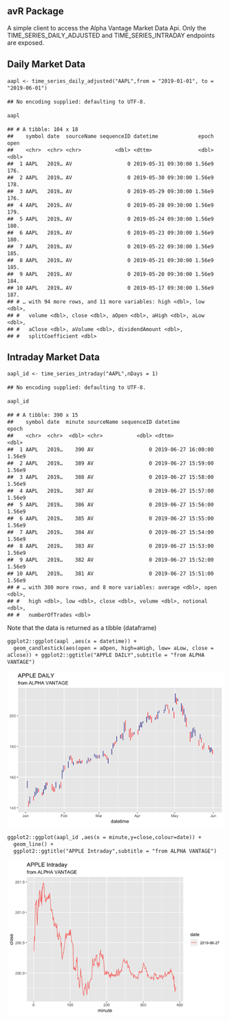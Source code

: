 avR Package
-----------

A simple client to access the Alpha Vantage Market Data Api. Only the
TIME\_SERIES\_DAILY\_ADJUSTED and TIME\_SERIES\_INTRADAY endpoints are
exposed.

Daily Market Data
-----------------

    aapl <- time_series_daily_adjusted("AAPL",from = "2019-01-01", to = "2019-06-01")

    ## No encoding supplied: defaulting to UTF-8.

    aapl

    ## # A tibble: 104 x 18
    ##    symbol date  sourceName sequenceID datetime             epoch  open
    ##    <chr>  <chr> <chr>           <dbl> <dttm>               <dbl> <dbl>
    ##  1 AAPL   2019… AV                  0 2019-05-31 09:30:00 1.56e9  176.
    ##  2 AAPL   2019… AV                  0 2019-05-30 09:30:00 1.56e9  178.
    ##  3 AAPL   2019… AV                  0 2019-05-29 09:30:00 1.56e9  176.
    ##  4 AAPL   2019… AV                  0 2019-05-28 09:30:00 1.56e9  179.
    ##  5 AAPL   2019… AV                  0 2019-05-24 09:30:00 1.56e9  180.
    ##  6 AAPL   2019… AV                  0 2019-05-23 09:30:00 1.56e9  180.
    ##  7 AAPL   2019… AV                  0 2019-05-22 09:30:00 1.56e9  185.
    ##  8 AAPL   2019… AV                  0 2019-05-21 09:30:00 1.56e9  185.
    ##  9 AAPL   2019… AV                  0 2019-05-20 09:30:00 1.56e9  184.
    ## 10 AAPL   2019… AV                  0 2019-05-17 09:30:00 1.56e9  187.
    ## # … with 94 more rows, and 11 more variables: high <dbl>, low <dbl>,
    ## #   volume <dbl>, close <dbl>, aOpen <dbl>, aHigh <dbl>, aLow <dbl>,
    ## #   aClose <dbl>, aVolume <dbl>, dividendAmount <dbl>,
    ## #   splitCoefficient <dbl>

Intraday Market Data
--------------------

    aapl_id <- time_series_intraday("AAPL",nDays = 1)

    ## No encoding supplied: defaulting to UTF-8.

    aapl_id

    ## # A tibble: 390 x 15
    ##    symbol date  minute sourceName sequenceID datetime             epoch
    ##    <chr>  <chr>  <dbl> <chr>           <dbl> <dttm>               <dbl>
    ##  1 AAPL   2019…    390 AV                  0 2019-06-27 16:00:00 1.56e9
    ##  2 AAPL   2019…    389 AV                  0 2019-06-27 15:59:00 1.56e9
    ##  3 AAPL   2019…    388 AV                  0 2019-06-27 15:58:00 1.56e9
    ##  4 AAPL   2019…    387 AV                  0 2019-06-27 15:57:00 1.56e9
    ##  5 AAPL   2019…    386 AV                  0 2019-06-27 15:56:00 1.56e9
    ##  6 AAPL   2019…    385 AV                  0 2019-06-27 15:55:00 1.56e9
    ##  7 AAPL   2019…    384 AV                  0 2019-06-27 15:54:00 1.56e9
    ##  8 AAPL   2019…    383 AV                  0 2019-06-27 15:53:00 1.56e9
    ##  9 AAPL   2019…    382 AV                  0 2019-06-27 15:52:00 1.56e9
    ## 10 AAPL   2019…    381 AV                  0 2019-06-27 15:51:00 1.56e9
    ## # … with 380 more rows, and 8 more variables: average <dbl>, open <dbl>,
    ## #   high <dbl>, low <dbl>, close <dbl>, volume <dbl>, notional <dbl>,
    ## #   numberOfTrades <dbl>

Note that the data is returned as a tibble (dataframe)

    ggplot2::ggplot(aapl ,aes(x = datetime)) +
      geom_candlestick(aes(open = aOpen, high=aHigh, low= aLow, close = aClose)) + ggplot2::ggtitle("APPLE DAILY",subtitle = "from ALPHA VANTAGE")

![](README_files/figure-markdown_strict/apple%20daily-1.png)

    ggplot2::ggplot(aapl_id ,aes(x = minute,y=close,colour=date)) +
      geom_line() +
      ggplot2::ggtitle("APPLE Intraday",subtitle = "from ALPHA VANTAGE")

![](README_files/figure-markdown_strict/apple%20intraday-1.png)
